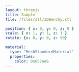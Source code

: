 ```yaml
---
layout: threejs
title: Sample
file: /files/stl/3DBenchy.stl

position: { x: 0, y: 0, z: 0 }
scale: { x: 1, y: 1, z: 1 }
rotate: {x: 0, y: 0, z: 90}

material:
  type: "MeshStandardMaterial"
  properties:
    color: 0x657ae6
---
```


